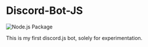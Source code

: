 # Discord-Bot-JS

![Node.js Package](https://github.com/oceanfox/Discord-Bot-JS/workflows/Node.js%20Package/badge.svg)

This is my first discord.js bot, solely for experimentation.
